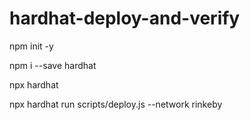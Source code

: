 # hardhat-deploy-and-verify

npm init -y

npm i --save hardhat

npx hardhat

npx hardhat run scripts/deploy.js --network rinkeby
